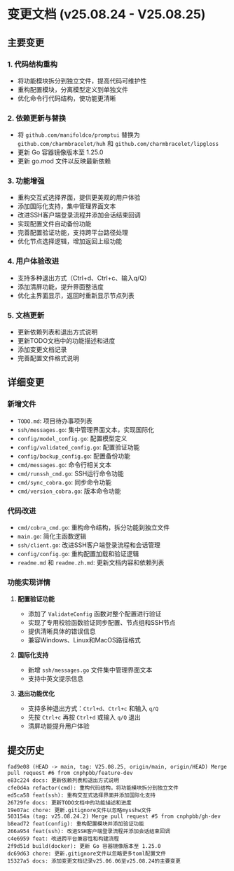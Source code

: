 # 变更文档 (v25.08.24 - V25.08.25)

## 主要变更

### 1. 代码结构重构
- 将功能模块拆分到独立文件，提高代码可维护性
- 重构配置模块，分离模型定义到单独文件
- 优化命令行代码结构，使功能更清晰

### 2. 依赖更新与替换
- 将 `github.com/manifoldco/promptui` 替换为 `github.com/charmbracelet/huh` 和 `github.com/charmbracelet/lipgloss`
- 更新 Go 容器镜像版本至 1.25.0
- 更新 go.mod 文件以反映最新依赖

### 3. 功能增强
- 重构交互式选择界面，提供更美观的用户体验
- 添加国际化支持，集中管理界面文本
- 改进SSH客户端登录流程并添加会话结束回调
- 实现配置文件自动备份功能
- 完善配置验证功能，支持跨平台路径处理
- 优化节点选择逻辑，增加返回上级功能

### 4. 用户体验改进
- 支持多种退出方式（Ctrl+d、Ctrl+c、输入q/Q）
- 添加清屏功能，提升界面整洁度
- 优化主界面显示，返回时重新显示节点列表

### 5. 文档更新
- 更新依赖列表和退出方式说明
- 更新TODO文档中的功能描述和进度
- 添加变更文档记录
- 完善配置文件格式说明

## 详细变更

### 新增文件
- `TODO.md`: 项目待办事项列表
- `ssh/messages.go`: 集中管理界面文本，实现国际化
- `config/model_config.go`: 配置模型定义
- `config/validated_config.go`: 配置验证功能
- `config/backup_config.go`: 配置备份功能
- `cmd/messages.go`: 命令行相关文本
- `cmd/runssh_cmd.go`: SSH运行命令功能
- `cmd/sync_cobra.go`: 同步命令功能
- `cmd/version_cobra.go`: 版本命令功能

### 代码改进
- `cmd/cobra_cmd.go`: 重构命令结构，拆分功能到独立文件
- `main.go`: 简化主函数逻辑
- `ssh/client.go`: 改进SSH客户端登录流程和会话管理
- `config/config.go`: 重构配置加载和验证逻辑
- `readme.md` 和 `readme.zh.md`: 更新文档内容和依赖列表

### 功能实现详情
1. **配置验证功能**
   - 添加了 `ValidateConfig` 函数对整个配置进行验证
   - 实现了专用校验函数验证同步配置、节点组和SSH节点
   - 提供清晰具体的错误信息
   - 兼容Windows、Linux和MacOS路径格式

2. **国际化支持**
   - 新增 `ssh/messages.go` 文件集中管理界面文本
   - 支持中英文提示信息

3. **退出功能优化**
   - 支持多种退出方式：`Ctrl+d`、`Ctrl+c` 和输入 `q/Q`
   - 先按 `Ctrl+c` 再按 `Ctrl+d` 或输入 `q/Q` 退出
   - 清屏功能提升用户体验

## 提交历史
```
fad9e08 (HEAD -> main, tag: V25.08.25, origin/main, origin/HEAD) Merge pull request #6 from cnphpbb/feature-dev
e83c224 docs: 更新依赖列表和退出方式说明
cfe0d4a refactor(cmd): 重构代码结构，将功能模块拆分到独立文件
ed5ca58 feat(ssh): 重构交互式选择界面并添加国际化支持
26729fe docs: 更新TODO文档中的功能描述和进度
19e07ac chore: 更新.gitignore文件以忽略mysshw文件
503154a (tag: v25.08.24.2) Merge pull request #5 from cnphpbb/gh-dev
b8ead72 feat(config): 重构配置模块并添加验证功能
266a954 feat(ssh): 改进SSH客户端登录流程并添加会话结束回调
c4e6959 feat: 改进跨平台兼容性和构建流程
2f9d51d build(docker): 更新 Go 容器镜像版本至 1.25.0
dc69d63 chore: 更新.gitignore文件以忽略更多toml配置文件
15327a5 docs: 添加变更文档记录v25.06.06至v25.08.24的主要变更
```